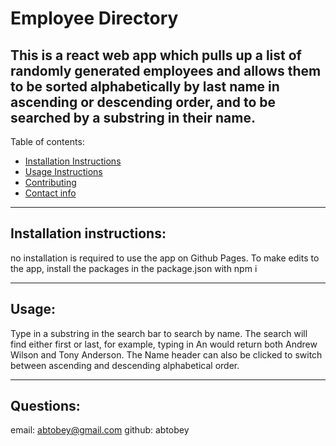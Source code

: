 # Employee Directory

## This is a react web app which pulls up a list of randomly generated employees and allows them to be sorted alphabetically by last name in ascending or descending order, and to be searched by a substring in their name. 

Table of contents:
  * [Installation Instructions](#installation-instructions)
  * [Usage Instructions](#usage)
  * [Contributing](#contributing)
  * [Contact info](#questions)
---

## Installation instructions: 

no installation is required to use the app on Github Pages. To make edits to the app, install the packages in the package.json with npm i

---

## Usage: 

Type in a substring in the search bar to search by name. The search will find either first or last, for example, typing in An would return both Andrew Wilson and Tony Anderson. The Name header can also be clicked to switch between ascending and descending alphabetical order. 

---


## Questions: 
email: abtobey@gmail.com
github: abtobey
